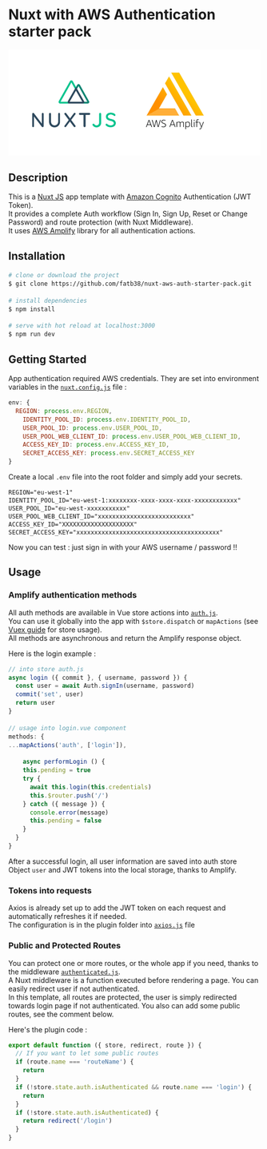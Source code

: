 # Nuxt with AWS Authentication starter pack
![NUXT AWS AMPLIFY](static/nuxt-amplify.png)

## Description
This is a [Nuxt JS](https://nuxtjs.org/) app template with [Amazon Cognito](https://aws.amazon.com/cognito/) Authentication (JWT Token).  
It provides a complete Auth workflow (Sign In, Sign Up, Reset or Change Password) and route protection (with Nuxt Middleware).   
It uses [AWS Amplify](https://docs.amplify.aws/) library for all authentication actions.

## Installation
```bash
# clone or download the project
$ git clone https://github.com/fatb38/nuxt-aws-auth-starter-pack.git

# install dependencies
$ npm install

# serve with hot reload at localhost:3000
$ npm run dev
```

## Getting Started
App authentication required AWS credentials. They are set into environment variables in the [`nuxt.config.js`](./nuxt.config.js) file :

```javascript
env: {
  REGION: process.env.REGION,
    IDENTITY_POOL_ID: process.env.IDENTITY_POOL_ID,
    USER_POOL_ID: process.env.USER_POOL_ID,
    USER_POOL_WEB_CLIENT_ID: process.env.USER_POOL_WEB_CLIENT_ID,
    ACCESS_KEY_ID: process.env.ACCESS_KEY_ID,
    SECRET_ACCESS_KEY: process.env.SECRET_ACCESS_KEY
}
```
Create a local `.env` file into the root folder and simply add your secrets.
```dotenv
REGION="eu-west-1"
IDENTITY_POOL_ID="eu-west-1:xxxxxxxx-xxxx-xxxx-xxxx-xxxxxxxxxxxx"
USER_POOL_ID="eu-west-xxxxxxxxxxx"
USER_POOL_WEB_CLIENT_ID="xxxxxxxxxxxxxxxxxxxxxxxxxx"
ACCESS_KEY_ID="XXXXXXXXXXXXXXXXXXXX"
SECRET_ACCESS_KEY="xxxxxxxxxxxxxxxxxxxxxxxxxxxxxxxxxxxxxxxx"
```
Now you can test : just sign in with your AWS username / password !!

## Usage

### Amplify authentication methods
All auth methods are available in Vue store actions into [`auth.js`](./store/auth.js).  
You can use it globally into the app with `$store.dispatch` or `mapActions` (see [Vuex guide](https://vuex.vuejs.org/fr/guide/actions.html) for store usage).  
All methods are asynchronous and return the Amplify response object.

Here is the login example :
```javascript
// into store auth.js
async login ({ commit }, { username, password }) {
  const user = await Auth.signIn(username, password)
  commit('set', user)
  return user
}

// usage into login.vue component
methods: {
...mapActions('auth', ['login']),

    async performLogin () {
    this.pending = true
    try {
      await this.login(this.credentials)
      this.$router.push('/')
    } catch ({ message }) {
      console.error(message)
      this.pending = false
    }
  }
}
```

After a successful login, all user information are saved into auth store Object `user` and JWT tokens into the local storage, thanks to Amplify.


### Tokens into requests
Axios is already set up to add the JWT token on each request and automatically refreshes it if needed.  
The configuration is in the plugin folder into [`axios.js`](./plugins/axios.js) file


### Public and Protected Routes
You can protect one or more routes, or the whole app if you need, thanks to the middleware [`authenticated.js`](./middleware/authenticated.js).  
A Nuxt middleware is a function executed before rendering a page. You can easily redirect user if not authenticated.  
In this template, all routes are protected, the user is simply redirected towards login page if not authenticated. You also can add some public routes, see the comment below.

Here's the plugin code :
```javascript
export default function ({ store, redirect, route }) {
  // If you want to let some public routes
  if (route.name === 'routeName') {
    return
  }
  if (!store.state.auth.isAuthenticated && route.name === 'login') {
    return
  }
  if (!store.state.auth.isAuthenticated) {
    return redirect('/login')
  }
}
```
